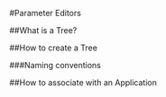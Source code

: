 #Parameter Editors

##What is a Tree?

##How to create a Tree

###Naming conventions

##How to associate with an Application